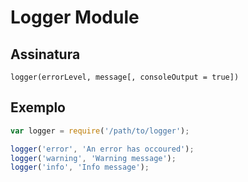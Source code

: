 # Logger Module

## Assinatura

`logger(errorLevel, message[, consoleOutput = true])`

## Exemplo

```javascript
var logger = require('/path/to/logger');

logger('error', 'An error has occoured');
logger('warning', 'Warning message');
logger('info', 'Info message');
```
